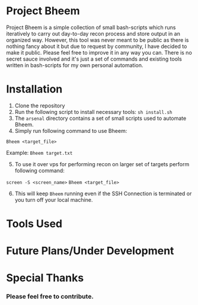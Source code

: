 # Project Bheem 

Project Bheem is a simple collection of small bash-scripts which runs iteratively to carry out day-to-day recon process and store output in an organized way. However, this tool was never meant to be public as there is nothing fancy about it but due to request by community, I have decided to make it public. 
Please feel free to improve it in any way you can. There is no secret sauce involved and it's just a set of commands and existing tools written in bash-scripts for my own personal automation. 


# Installation

1. Clone the repository
2. Run the following script to install necessary tools: ``sh install.sh``
3. The ``arsenal`` directory contains a set of small scripts used to automate Bheem. 
4. Simply run following command to use Bheem:

``Bheem <target_file>`` 

Example: ``Bheem target.txt`` 

5. To use it over vps for performing recon on larger set of targets perform following command:

``screen -S <screen_name>``
``Bheem <target_file>``

6. This will keep ``Bheem`` running even if the SSH Connection is terminated or you turn off your local machine.


# Tools Used 

# Future Plans/Under Development

# Special Thanks

### Please feel free to contribute.